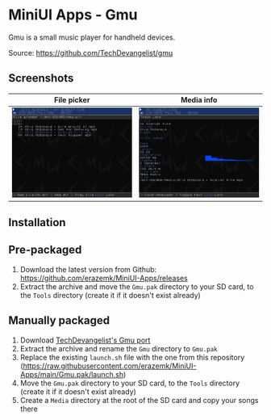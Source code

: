 # MiniUI Apps - Gmu

Gmu is a small music player for handheld devices.

Source: https://github.com/TechDevangelist/gmu

## Screenshots

|              File picker              |              Media info              |
|:-------------------------------------:|:------------------------------------:|
| ![Gmu - File picker](res/Gmu_000.png) | ![Gmu - Media Info](res/Gmu_001.png) |

## Installation

## Pre-packaged

1. Download the latest version from Github: https://github.com/erazemk/MiniUI-Apps/releases
2. Extract the archive and move the `Gmu.pak` directory to your SD card, to the `Tools` directory
(create it if it doesn't exist already)

## Manually packaged

1. Download [TechDevangelist's Gmu port](https://github.com/TechDevangelist/gmu/releases/latest)
2. Extract the archive and rename the `Gmu` directory to `Gmu.pak`
3. Replace the existing `launch.sh` file with the one from this repository
(https://raw.githubusercontent.com/erazemk/MiniUI-Apps/main/Gmu.pak/launch.sh)
4. Move the `Gmu.pak` directory to your SD card, to the `Tools` directory
(create it if it doesn't exist already)
5. Create a `Media` directory at the root of the SD card and copy your songs
there
